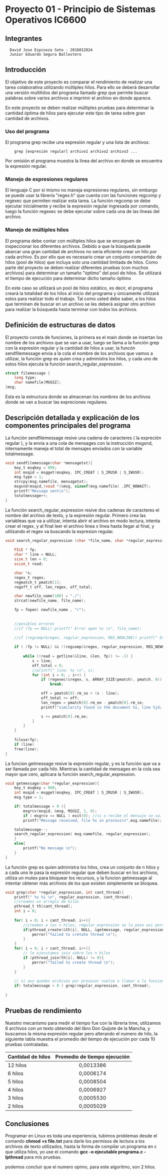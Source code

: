 # Proyecto 01 - Principio de Sistemas Operativos IC6600

## Integrantes
```
  David Jose Espinoza Soto - 2016012024
  Junior Eduardo Segura Ballestero
```

## Introducción

El objetivo de este proyecto es comparar el rendimiento de realizar una tarea colaborativa utilizando múltiples hilos. Para ello se deberá desarrollar una versión multihilos del programa llamado grep que permite buscar palabras sobre varios archivos e imprimir el archivo en donde aparece.

En este proyecto se deben realizar múltiples pruebas para determinar la cantidad óptima de hilos para ejecutar este tipo de tarea sobre gran cantidad de archivos.

### Uso del programa


El programa grep recibe una expresión regular y una lista de archivos:

```
    grep [expresión regular] archivo1 archivo2 archivo3 ...
```

Por omisión el programa muestra la línea del archivo en donde se encuentra la expresión regular.

### Manejo de expresiones regulares

El lenguaje C por sí mismo no maneja expresiones regulares, sin embargo se puede usar la librería "regex.h" que cuenta con las funciones regcomp y regexec que permiten realizar esta tarea. La función regcomp se debe ejecutar inicialmente y recibe la expresión regular ingresada por comando, luego la función regexec se debe ejecutar sobre cada una de las líneas del archivo.

### Manejo de múltiples hilos

El programa debe contar con múltiples hilos que se encarguen de inspeccionar los diferentes archivos. Debido a que la búsqueda puede abarcar una gran cantidad de archivos no sería eficiente crear un hilo por cada archivo. Es por ello que es necesario crear un conjunto compartido de hilos (pool de hilos) que incluya solo una cantidad limitada de hilos. Como parte del proyecto se deben realizar diferentes pruebas (con muchos archivos) para determinar un tamaño "óptimo" del pool de hilos. Se utilizará el tiempo de ejecución para determinar dicho tamaño óptimo

En este caso se utilizará un pool de hilos estático, es decir, el programa creará la totalidad de los hilos al inicio del programa y únicamente utilizará estos para realizar todo el trabajo. Tal como usted debe saber, a los hilos que terminen de buscar en un archivo se les deberá asignar otro archivo para realizar la búsqueda hasta terminar con todos los archivos.

## Definición de estructuras de datos

El proyecto consta de funciones, la primera es el main donde se insertan los nombre de los archivos que se van a usar, luego se llama a la función grep con la expresión regular y la cantidad de hilos a usar, la funcón sendfilemessage envia a la cola el nombre de los archivos que vamos a utilizar, la función grep es quien crea y administra los hilos, y cada uno de estos hilos ejecuta la función search_regular_expression.

```c
struct filemessage {
    long type;
    char namefile[MSGSZ];
}msg;
```

Esta es la estructura donde se almacenan los nombres de los archivos donde se van a buscar las expreciones regulares.

## Descripción detallada y explicación de los componentes principales del programa

La función sendfilemessage resive una cadena de caracteres ( la expreción regular ), y la envia a una cola de mensages con la instrucción msgsnd, internamente maneja el total de mensajes enviados con la variable totalmessage.

```c
void sendfilemessage(char *mensagetxt){
    key_t msqkey = 999;
    int msqid = msgget(msqkey, IPC_CREAT | S_IRUSR | S_IWUSR);
    msg.type = 1;
    strcpy(msg.namefile, mensagetxt);
    msgsnd(msqid,(void *)&msg, sizeof(msg.namefile) ,IPC_NOWAIT);
    printf("Message sent\n");
    totalmessage++;
}
```
La función search_regular_expression resive dos cadenas de caracteres el nombre del archivo de texto, y la expresión regular. Primero crea las variableas que va a utilizar, intenta abrir el archivo en modo lectura, intenta crear el regex, y al final leer el archivo linea x linea hasta llegar al final, y utilizando el regex va buscando la expresion regular.

```c
void search_regular_expression (char *file_name, char *regular_expression){
	
    FILE * fp;
    char * line = NULL;
    size_t len = 0;
    ssize_t read;

    char *s;
    regex_t regex;
    regmatch_t pmatch[1];
    regoff_t off, len_regex, off_total;

    char newfile_name[100] = "./";
    strcat(newfile_name, file_name);

    fp = fopen( newfile_name , "r");
	
	
    //posibles errores
    //if (fp == NULL) printf(" Error open %s \n", file_name);
	
    //if (regcomp(&regex, regular_expression, REG_NEWLINE)) printf(" Error create regex for %s \n", file_name);

    if ( (fp != NULL) && !(regcomp(&regex, regular_expression, REG_NEWLINE)) ) {
		
		while ((read = getline(&line, &len, fp)) != -1) {
			s = line;
			off_total = 0;
			//printf(" line: %s \n", s);
			for (int i = 0; ; i++) {
				if (regexec(&regex, s, ARRAY_SIZE(pmatch), pmatch, 0))
					break;

				off = pmatch[0].rm_so + (s - line);
				off_total += off;
				len_regex = pmatch[0].rm_eo - pmatch[0].rm_so;
				printf("similarity found in the document %s, line %jd; \n", file_name, (intmax_t) off_total );

				s += pmatch[0].rm_eo;
			}
		}
    }
	
    fclose(fp);
    if (line)
	free(line);
}
```
La funcion getmessage resive la expresión regular, y es la función que va a ser llamada por cada hilo. Mientras la cantidad de mensages en la cola sea mayor que cero, aplicara la función search_regular_expression.

```c
void getmessage(char *regular_expression){
    key_t msqkey = 999;
    int msqid = msgget(msqkey, IPC_CREAT | S_IRUSR | S_IWUSR);
    msg.type = 1;

    if( totalmessage > 0 ){
        msgrcv(msqid, &msg, MSGSZ, 1, 0);
        if ( msgrcv == NULL ) exit(0); //si o recibe el mensaje se va.
        printf("Message received, file %s in process\n",msg.namefile);

	totalmessage--;
	search_regular_expression( msg.namefile, regular_expression);	
    }
    else{
    	printf("No message \n");
    }
}
```

La función grep es quien administra los hilos, crea un conjunto de n hilos y a cada uno le pasa la expresión regular que deben buscar en los archivos, utiliza un mutex para bloquear los recursos, y la funcion getmessage al intentar obtener más archivos de los que existen simplemente se bloquea.

```c
void grep(char *regular_expression, int cant_thread){
	printf(" %s %i \n", regular_expression, cant_thread);
	//creamos un arreglo de hilos
	pthread_t th[cant_thread];
	int i = 0;
	
	for( i = 0; i < cant_thread; i++){
		//creamos a los n hilos, regular_expression se lo paso asi porque como es un arreglo de chars, la variable ya es un puntero.
		if(pthread_create(&th[i], NULL, &getmessage, regular_expression) != NULL ){
			perror("failed to cretate thread \n");
		}
	}
	for( i = 0; i < cant_thread; i++){
		// le ejecutamos join sobre los n hilos
		if (pthread_join(th[i], NULL) != 0){
			perror("failed to create thread \n");
		}
	}
	
	// si aun quedan archivos por procesar vuelve a llamar a la funcion
	if( totalmessage > 0 ) grep(regular_expression, cant_thread);
	
}
```

## Pruebas de rendimiento

Nuestro mecanismo para medir el tiempo fue con la libreria time, utilizamos 6 archivos con un texto obtenido del libro Don Quijote de la Mancha, y buscamos la misma expresión regular pero alterando el numero de hilo, la siguiente tabla muestra el promedio del tiempo de ejecución por cada 10 pruebas contraladas.

|  Cantidad de hilos          | Promedio de tiempo ejecución |
|-----------------------------|:----------------------------:|
|12 hilos                     |     0,0013386                |
| 6 hilos                     |     0,0006174                |
| 5 hilos                     |     0,0008504                |
| 4 hilos                     |     0,0006927                |
| 3 hilos                     |     0,0005530                |
| 2 hilos                     |     0,0005029                |

## Conclusiones

Programar en Linux es toda una experiencia, tubimos problemas desde el comando **chmod +x file.txt** para darle los permisos de lectura a los archivos de texto utilizados, hasta la forma de compilar un programa en c que utiliza hilos, yo use el comando **gcc -o ejecutable programa.c -lpthread** para mis pruebas.

podemos concluir que el numero opimo, para este algoritmo, son 2 hilos.

